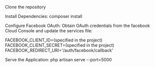 Clone the repository

Install Dependencies:
composer install

Configure Facebook OAuth:
Obtain OAuth credentials from the facebook Cloud Console and update the services file:

FACEBOOK_CLIENT_ID=(specified in the project)
FACEBOOK_CLIENT_SECRET=(specified in the project)
FACEBOOK_REDIRECT_URI='/auth/facebook/callback'


Serve the Application:
php artisan serve --port=5000